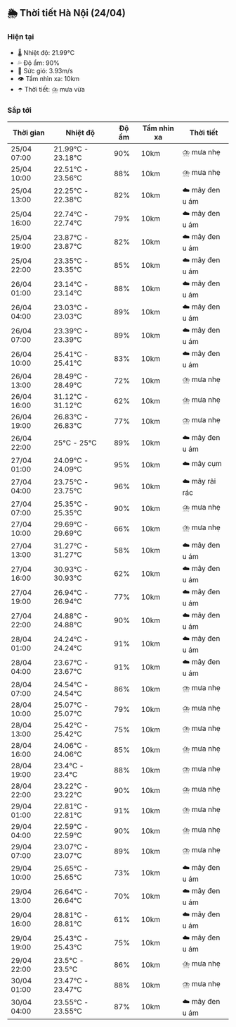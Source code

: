 ## 🌦️ Thời tiết Hà Nội (24/04)

### Hiện tại

- 🌡️ Nhiệt độ: 21.99℃
- 💦 Độ ẩm: 90%
- 💨 Sức gió: 3.93m/s
- 👁️ Tầm nhìn xa: 10km
- ☂️ Thời tiết: ⛈️ mưa vừa

### Sắp tới

| Thời gian | Nhiệt độ | Độ ẩm | Tầm nhìn xa | Thời tiết |
| --- | --- | --- | --- | --- |
| 25/04 07:00 | 21.99℃ - 23.18℃ | 90% | 10km | ⛈️ mưa nhẹ |
| 25/04 10:00 | 22.51℃ - 23.56℃ | 88% | 10km | ⛈️ mưa nhẹ |
| 25/04 13:00 | 22.25℃ - 22.38℃ | 82% | 10km | ☁️ mây đen u ám |
| 25/04 16:00 | 22.74℃ - 22.74℃ | 79% | 10km | ☁️ mây đen u ám |
| 25/04 19:00 | 23.87℃ - 23.87℃ | 82% | 10km | ☁️ mây đen u ám |
| 25/04 22:00 | 23.35℃ - 23.35℃ | 85% | 10km | ☁️ mây đen u ám |
| 26/04 01:00 | 23.14℃ - 23.14℃ | 88% | 10km | ☁️ mây đen u ám |
| 26/04 04:00 | 23.03℃ - 23.03℃ | 89% | 10km | ☁️ mây đen u ám |
| 26/04 07:00 | 23.39℃ - 23.39℃ | 89% | 10km | ☁️ mây đen u ám |
| 26/04 10:00 | 25.41℃ - 25.41℃ | 83% | 10km | ☁️ mây đen u ám |
| 26/04 13:00 | 28.49℃ - 28.49℃ | 72% | 10km | ⛈️ mưa nhẹ |
| 26/04 16:00 | 31.12℃ - 31.12℃ | 62% | 10km | ⛈️ mưa nhẹ |
| 26/04 19:00 | 26.83℃ - 26.83℃ | 77% | 10km | ⛈️ mưa nhẹ |
| 26/04 22:00 | 25℃ - 25℃ | 89% | 10km | ☁️ mây đen u ám |
| 27/04 01:00 | 24.09℃ - 24.09℃ | 95% | 10km | ☁️ mây cụm |
| 27/04 04:00 | 23.75℃ - 23.75℃ | 96% | 10km | ☁️ mây rải rác |
| 27/04 07:00 | 25.35℃ - 25.35℃ | 90% | 10km | ⛈️ mưa nhẹ |
| 27/04 10:00 | 29.69℃ - 29.69℃ | 66% | 10km | ⛈️ mưa nhẹ |
| 27/04 13:00 | 31.27℃ - 31.27℃ | 58% | 10km | ☁️ mây đen u ám |
| 27/04 16:00 | 30.93℃ - 30.93℃ | 62% | 10km | ☁️ mây đen u ám |
| 27/04 19:00 | 26.94℃ - 26.94℃ | 77% | 10km | ☁️ mây đen u ám |
| 27/04 22:00 | 24.88℃ - 24.88℃ | 90% | 10km | ☁️ mây đen u ám |
| 28/04 01:00 | 24.24℃ - 24.24℃ | 91% | 10km | ☁️ mây đen u ám |
| 28/04 04:00 | 23.67℃ - 23.67℃ | 91% | 10km | ☁️ mây đen u ám |
| 28/04 07:00 | 24.54℃ - 24.54℃ | 86% | 10km | ⛈️ mưa nhẹ |
| 28/04 10:00 | 25.07℃ - 25.07℃ | 79% | 10km | ⛈️ mưa nhẹ |
| 28/04 13:00 | 25.42℃ - 25.42℃ | 75% | 10km | ⛈️ mưa nhẹ |
| 28/04 16:00 | 24.06℃ - 24.06℃ | 85% | 10km | ⛈️ mưa nhẹ |
| 28/04 19:00 | 23.4℃ - 23.4℃ | 88% | 10km | ⛈️ mưa nhẹ |
| 28/04 22:00 | 23.22℃ - 23.22℃ | 90% | 10km | ⛈️ mưa nhẹ |
| 29/04 01:00 | 22.81℃ - 22.81℃ | 91% | 10km | ⛈️ mưa nhẹ |
| 29/04 04:00 | 22.59℃ - 22.59℃ | 90% | 10km | ⛈️ mưa nhẹ |
| 29/04 07:00 | 23.07℃ - 23.07℃ | 89% | 10km | ⛈️ mưa nhẹ |
| 29/04 10:00 | 25.65℃ - 25.65℃ | 73% | 10km | ☁️ mây đen u ám |
| 29/04 13:00 | 26.64℃ - 26.64℃ | 70% | 10km | ☁️ mây đen u ám |
| 29/04 16:00 | 28.81℃ - 28.81℃ | 61% | 10km | ☁️ mây đen u ám |
| 29/04 19:00 | 25.43℃ - 25.43℃ | 75% | 10km | ☁️ mây đen u ám |
| 29/04 22:00 | 23.5℃ - 23.5℃ | 86% | 10km | ⛈️ mưa nhẹ |
| 30/04 01:00 | 23.47℃ - 23.47℃ | 88% | 10km | ⛈️ mưa nhẹ |
| 30/04 04:00 | 23.55℃ - 23.55℃ | 87% | 10km | ☁️ mây đen u ám |
